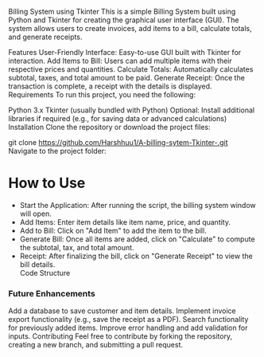 Billing System using Tkinter
This is a simple Billing System built using Python and Tkinter for creating the graphical user interface (GUI). The system allows users to create invoices, add items to a bill, calculate totals, and generate receipts.

Features
User-Friendly Interface: Easy-to-use GUI built with Tkinter for interaction.
Add Items to Bill: Users can add multiple items with their respective prices and quantities.
Calculate Totals: Automatically calculates subtotal, taxes, and total amount to be paid.
Generate Receipt: Once the transaction is complete, a receipt with the details is displayed.
Requirements
To run this project, you need the following:

Python 3.x
Tkinter (usually bundled with Python)
Optional: Install additional libraries if required (e.g., for saving data or advanced calculations)
Installation
Clone the repository or download the project files:



git clone https://github.com/Harshhuu1/A-billing-sytem-Tkinter-.git
Navigate to the project folder:






<h1>How to Use</h1>
<ul>
<li>Start the Application: After running the script, the billing system window will open.</li>
<li>Add Items: Enter item details like item name, price, and quantity.</li>
<li>Add to Bill: Click on "Add Item" to add the item to the bill.</li>
<li>Generate Bill: Once all items are added, click on "Calculate" to compute the subtotal, tax, and total amount.</li>
<li>Receipt: After finalizing the bill, click on "Generate Receipt" to view the bill details.</li>
Code Structure</ul>


<h3>Future Enhancements</h3>
Add a database to save customer and item details.
Implement invoice export functionality (e.g., save the receipt as a PDF).
Search functionality for previously added items.
Improve error handling and add validation for inputs.
Contributing
Feel free to contribute by forking the repository, creating a new branch, and submitting a pull request.
